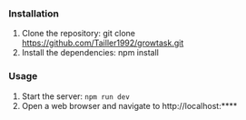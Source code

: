### Installation
1. Clone the repository: git clone https://github.com/Tailler1992/growtask.git
2. Install the dependencies: npm install

### Usage
1. Start the server: `npm run dev`
2. Open a web browser and navigate to http://localhost:****
